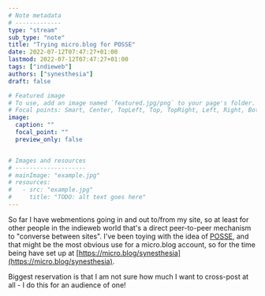 ```yaml
---
# Note metadata
# -------------
type: "stream"
sub_type: "note"
title: "Trying micro.blog for POSSE"
date: 2022-07-12T07:47:27+01:00
lastmod: 2022-07-12T07:47:27+01:00
tags: ["indieweb"]
authors: ["synesthesia"]
draft: false

# Featured image
# To use, add an image named `featured.jpg/png` to your page's folder.
# Focal points: Smart, Center, TopLeft, Top, TopRight, Left, Right, BottomLeft, Bottom, BottomRight.
image:
  caption: ""
  focal_point: ""
  preview_only: false


# Images and resources
# --------------------
# mainImage: "example.jpg"
# resources:
#   - src: "example.jpg"
#     title: "TODO: alt text goes here"
---
```

So far I have webmentions going in and out to/from my site, so at least for other people in the indieweb world that's a direct peer-to-peer mechanism to "converse between sites". I've been toying with the idea of <a href="https://indieweb.org/POSSE">POSSE</a>, and that might be the most obvious use for a micro.blog  account, so for the time being have set up at [https://micro.blog/synesthesia](https://micro.blog/synesthesia). 

Biggest reservation is that I am not sure how much I want to cross-post at all - I do this for an audience of one!

